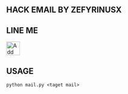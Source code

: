 ## HACK EMAIL BY ZEFYRINUSX

## LINE ME
<a href="http://line.me/ti/p/~esci_"><img height="36" border="0" alt="Add Friend" src="https://scdn.line-apps.com/n/line_add_friends/btn/en.png"></a>

## USAGE
`python mail.py <taget mail>`
